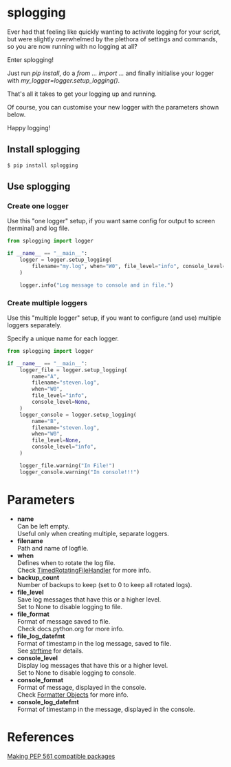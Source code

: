 # splogging

Ever had that feeling like quickly wanting to activate logging for your script, 
but were slightly overwhelmed by the plethora of settings and commands,
so you are now running with no logging at all?

Enter splogging!
 
Just run *pip install*, 
do a *from ... import ...* and finally 
initialise your logger with *my_logger=logger.setup_logging()*.

That's all it takes to get your logging up and running.

Of course, you can customise your new logger with the parameters shown below.

Happy logging! 

## Install splogging

```shell
$ pip install splogging 
```

## Use splogging

### Create one logger
Use this "one logger" setup, if you want same config for output to screen (terminal) and log file.

```python
from splogging import logger

if __name__ == "__main__":
    logger = logger.setup_logging(
        filename="my.log", when="W0", file_level="info", console_level="info",
    )

    logger.info("Log message to console and in file.")
```

### Create multiple loggers
Use this "multiple logger" setup, if you want to configure (and use) multiple loggers separately.

Specify a unique name for each logger.

```python
from splogging import logger

if __name__ == "__main__":
    logger_file = logger.setup_logging(
        name="A",
        filename="steven.log",
        when="W0",
        file_level="info",
        console_level=None,
    )
    logger_console = logger.setup_logging(
        name="B",
        filename="steven.log",
        when="W0",
        file_level=None,
        console_level="info",
    )

    logger_file.warning("In File!")
    logger_console.warning("In console!!!")
``` 

# Parameters
- **name**
<br/>Can be left empty.
<br/>Useful only when creating multiple, separate loggers.
- **filename**
<br/>Path and name of logfile.
- **when**
<br/>Defines when to rotate the log file.
<br/>Check [TimedRotatingFileHandler](https://docs.python.org/3/library/logging.handlers.html?highlight=logging#timedrotatingfilehandler) for more info.
- **backup_count**
<br/>Number of backups to keep (set to 0 to keep all rotated logs).
- **file_level**
<br/> Save log messages that have this or a higher level.
<br/>Set to None to disable logging to file.
- **file_format**
<br/>Format of message saved to file.
<br/>Check docs.python.org for more info.
- **file_log_datefmt**
<br/>Format of timestamp in the log message, saved to file.
<br/>See [strftime](https://docs.python.org/3/library/time.html#time.strftime) for details.
- **console_level**
<br/>Display log messages that have this or a higher level.
<br/>Set to None to disable logging to console.
- **console_format**
<br/>Format of message, displayed in the console.
<br/>Check [Formatter Objects](https://docs.python.org/3/library/logging.html#formatter-objects) for more info.
- **console_log_datefmt**
<br/>Format of timestamp in the message, displayed in the console.

# References
[Making PEP 561 compatible packages](https://mypy.readthedocs.io/en/latest/installed_packages.html#making-pep-561-compatible-packages)
